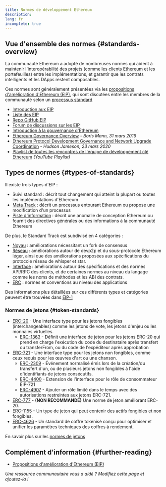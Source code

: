 ```yaml
---
title: Normes de développement Ethereum
description:
lang: fr
incomplete: true
---
```


## Vue d'ensemble des normes {#standards-overview}

La communauté Ethereum a adopté de nombreuses normes qui aident à maintenir l'interopérabilité des projets (comme les [clients Ethereum](/developers/docs/nodes-and-clients/) et les portefeuilles) entre les implémentations, et garantir que les contrats intelligents et les DApps restent composables.

Ces normes sont généralement présentées via les [propositions d'amélioration d'Ethereum (EIP)](/eips/), qui sont discutées entre les membres de la communauté selon un [processus standard](https://eips.ethereum.org/EIPS/eip-1).

- [Introduction aux EIP](/eips/)
- [Liste des EIP](https://eips.ethereum.org/)
- [Repo GitHub EIP](https://github.com/ethereum/EIPs)
- [Forum de discussions sur les EIP](https://ethereum-magicians.org/c/eips)
- [Introduction à la gouvernance d'Ethereum](/governance/)
- [Ethereum Governance Overview](https://web.archive.org/web/20201107234050/https://blog.bmannconsulting.com/ethereum-governance/) _- Boris Mann, 31 mars 2019_
- [Ethereum Protocol Development Governance and Network Upgrade Coordination](https://hudsonjameson.com/2020-03-23-ethereum-protocol-development-governance-and-network-upgrade-coordination/) _- Hudson Jameson, 23 mars 2020_
- [Playlist de toutes les rencontres de l'équipe de développement clé Ethereum](https://www.youtube.com/playlist?list=PLaM7G4Llrb7zfMXCZVEXEABT8OSnd4-7w) _(YouTube Playlist)_

## Types de normes {#types-of-standards}

Il existe trois types d'EIP :

- Suivi standard : décrit tout changement qui atteint la plupart ou toutes les implémentations d'Ethereum
- [Meta Track](https://eips.ethereum.org/meta) : décrit un processus entourant Ethereum ou propose une modification d'un processus
- [Piste d'information](https://eips.ethereum.org/informational) : décrit une anomalie de conception Ethereum ou fournit des directives générales ou des informations à la communauté Ethereum

De plus, le Standard Track est subdivisé en 4 catégories :

- [Noyau](https://eips.ethereum.org/core) : améliorations nécessitant un fork de consensus
- [Réseau](https://eips.ethereum.org/networking) : améliorations autour de devp2p et du sous-protocole Ethereum léger, ainsi que des améliorations proposées aux spécifications du protocole réseau de whisper et star.
- [Interface](https://eips.ethereum.org/interface) : améliorations autour des spécifications et des normes API/RPC des clients, et de certaines normes au niveau du langage comme les noms de méthodes et les ABI des contrats.
- [ERC](https://eips.ethereum.org/erc) : normes et conventions au niveau des applications

Des informations plus détaillées sur ces différents types et catégories peuvent être trouvées dans [EIP-1](https://eips.ethereum.org/EIPS/eip-1#eip-types)

### Normes de jetons {#token-standards}

- [ERC-20](/developers/docs/standards/tokens/erc-20/) - Une interface type pour les jetons fongibles (interchangeables) comme les jetons de vote, les jetons d'enjeu ou les monnaies virtuelles.
  - [ERC-1363](https://eips.ethereum.org/EIPS/eip-1363) - Définit une interface de jeton pour les jetons ERC-20 qui prend en charge l'exécution du code du destinataire après transfert ou transferFrom, ou du code de l'expéditeur après approbation
- [ERC-721](/developers/docs/standards/tokens/erc-721/) - Une interface type pour les jetons non fongibles, comme ceux requis pour les œuvres d'art ou une chanson.
  - [ERC-2309](https://eips.ethereum.org/EIPS/eip-2309) - Événement normalisé émis lors de la création/du transfert d'un, ou de plusieurs jetons non fongibles à l'aide d'identifiants de jetons consécutifs.
  - [ERC-4400](https://eips.ethereum.org/EIPS/eip-4400) - Extension de l'interface pour le rôle de consommateur EIP-721
  - [ERC-4907](https://eips.ethereum.org/EIPS/eip-4907) - Ajouter un rôle limité dans le temps avec des autorisations restreintes aux jetons ERC-721.
- [ERC-777](/developers/docs/standards/tokens/erc-777/) - **(NON RECOMMANDÉ)** Une norme de jeton améliorant ERC-20.
- [ERC-1155](/developers/docs/standards/tokens/erc-1155/) - Un type de jeton qui peut contenir des actifs fongibles et non fongibles.
- [ERC-4626](/developers/docs/standards/tokens/erc-4626/) - Un standard de coffre tokenisé conçu pour optimiser et unifier les paramètres techniques des coffres à rendement.

En savoir plus sur les [normes de jetons](/developers/docs/standards/tokens/)

## Complément d'information {#further-reading}

- [Propositions d'amélioration d'Ethereum (EIP)](/eips/)

_Une ressource communautaire vous a aidé ? Modifiez cette page et ajoutez-la !_
